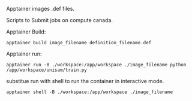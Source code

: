 Apptainer images .def files.

Scripts to Submit jobs on compute canada.

Apptainer Build:

```apptainer build image_filename definition_filename.def```

Apptainer run:

```apptainer run -B ./workspace:/app/workspace ./image_filename python /app/workspace/unisam/train.py```

substitue run with shell to run the container in interactive mode.

```apptainer shell -B ./workspace:/app/workspace ./image_filename```